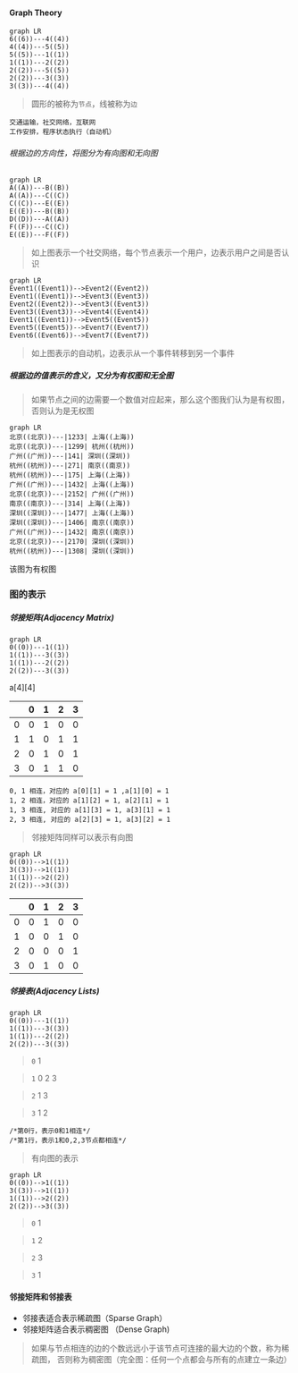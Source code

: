 

#### Graph Theory
```
graph LR
6((6))---4((4))
4((4))---5((5))
5((5))---1((1))
1((1))---2((2))
2((2))---5((5))
2((2))---3((3))
3((3))---4((4))
```

> 圆形的被称为`节点`，线被称为`边`

```
交通运输，社交网络，互联网
工作安排，程序状态执行（自动机）

```

###### 根据边的方向性，将图分为有向图和无向图

```
graph LR
A((A))---B((B))
A((A))---C((C))
C((C))---E((E))
E((E))---B((B))
D((D))---A((A))
F((F))---C((C))
E((E))---F((F))
```
> 如上图表示一个社交网络，每个节点表示一个用户，边表示用户之间是否认识




```
graph LR
Event1((Event1))-->Event2((Event2))
Event1((Event1))-->Event3((Event3))
Event2((Event2))-->Event3((Event3))
Event3((Event3))-->Event4((Event4))
Event1((Event1))-->Event5((Event5))
Event5((Event5))-->Event7((Event7))
Event6((Event6))-->Event7((Event7))
```

> 如上图表示的自动机，边表示从一个事件转移到另一个事件



##### 根据边的值表示的含义，又分为有权图和无全图

> 如果节点之间的边需要一个数值对应起来，那么这个图我们认为是有权图，否则认为是无权图



```
graph LR
北京((北京))---|1233| 上海((上海))
北京((北京))---|1299| 杭州((杭州))
广州((广州))---|141| 深圳((深圳))
杭州((杭州))---|271| 南京((南京))
杭州((杭州))---|175| 上海((上海))
广州((广州))---|1432| 上海((上海))
北京((北京))---|2152| 广州((广州))
南京((南京))---|314| 上海((上海))
深圳((深圳))---|1477| 上海((上海))
深圳((深圳))---|1406| 南京((南京))
广州((广州))---|1432| 南京((南京))
北京((北京))---|2170| 深圳((深圳))
杭州((杭州))---|1308| 深圳((深圳))
```

该图为有权图



###  图的表示


##### 邻接矩阵(Adjacency Matrix)

```
graph LR
0((0))---1((1))
1((1))---3((3))
1((1))---2((2))
2((2))---3((3))
```

a[4][4]

| | 0 | 1 | 2 | 3 |
--|---|---|---|---|
0 | 0 | 1 | 0 | 0 |
1 | 1 | 0 | 1 | 1 |
2 | 0 | 1 | 0 | 1 |
3 | 0 | 1 | 1 | 0 |

```
0, 1 相连，对应的 a[0][1] = 1 ,a[1][0] = 1
1, 2 相连，对应的 a[1][2] = 1, a[2][1] = 1
1, 3 相连, 对应的 a[1][3] = 1, a[3][1] = 1
2, 3 相连, 对应的 a[2][3] = 1, a[3][2] = 1
```
> 邻接矩阵同样可以表示有向图


```
graph LR
0((0))-->1((1))
3((3))-->1((1))
1((1))-->2((2))
2((2))-->3((3))
```

| | 0 | 1 | 2 | 3 |
--|---|---|---|---|
0 | 0 | 1 | 0 | 0 |
1 | 0 | 0 | 1 | 0 |
2 | 0 | 0 | 0 | 1 |
3 | 0 | 1 | 0 | 0 |

##### 邻接表(Adjacency Lists)

```
graph LR
0((0))---1((1))
1((1))---3((3))
1((1))---2((2))
2((2))---3((3))
```

>  `0` 1       

> `1` 0  2   3

> `2` 1  3

> `3` 1  2


```
/*第0行，表示0和1相连*/
/*第1行，表示1和0,2,3节点都相连*/
```

> 有向图的表示

```
graph LR
0((0))-->1((1))
3((3))-->1((1))
1((1))-->2((2))
2((2))-->3((3))
```

> `0`  1       

> `1`  2   

> `2`  3

> `3`  1 


#### 邻接矩阵和邻接表

- 邻接表适合表示稀疏图（Sparse Graph）
- 邻接矩阵适合表示稠密图 （Dense Graph)

> 如果与节点相连的边的个数远远小于该节点可连接的最大边的个数，称为稀疏图，
否则称为稠密图（完全图：任何一个点都会与所有的点建立一条边）
